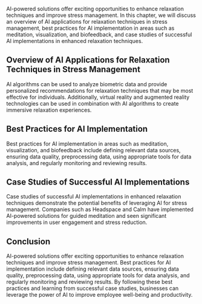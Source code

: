 
AI-powered solutions offer exciting opportunities to enhance relaxation techniques and improve stress management. In this chapter, we will discuss an overview of AI applications for relaxation techniques in stress management, best practices for AI implementation in areas such as meditation, visualization, and biofeedback, and case studies of successful AI implementations in enhanced relaxation techniques.

Overview of AI Applications for Relaxation Techniques in Stress Management
--------------------------------------------------------------------------

AI algorithms can be used to analyze biometric data and provide personalized recommendations for relaxation techniques that may be most effective for individuals. Additionally, virtual reality and augmented reality technologies can be used in combination with AI algorithms to create immersive relaxation experiences.

Best Practices for AI Implementation
------------------------------------

Best practices for AI implementation in areas such as meditation, visualization, and biofeedback include defining relevant data sources, ensuring data quality, preprocessing data, using appropriate tools for data analysis, and regularly monitoring and reviewing results.

Case Studies of Successful AI Implementations
---------------------------------------------

Case studies of successful AI implementations in enhanced relaxation techniques demonstrate the potential benefits of leveraging AI for stress management. Companies such as Headspace and Calm have implemented AI-powered solutions for guided meditation and seen significant improvements in user engagement and stress reduction.

Conclusion
----------

AI-powered solutions offer exciting opportunities to enhance relaxation techniques and improve stress management. Best practices for AI implementation include defining relevant data sources, ensuring data quality, preprocessing data, using appropriate tools for data analysis, and regularly monitoring and reviewing results. By following these best practices and learning from successful case studies, businesses can leverage the power of AI to improve employee well-being and productivity.
